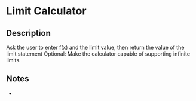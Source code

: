 # Limit Calculator

## Description

Ask the user to enter f(x) and the limit value, then return the value of the limit statement Optional: Make the calculator capable of supporting infinite limits.

## Notes

- 
